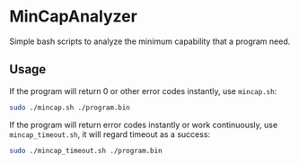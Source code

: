 # MinCapAnalyzer
Simple bash scripts to analyze the minimum capability that a program need.
## Usage
If the program will return 0 or other error codes instantly, use `mincap.sh`:
```bash
sudo ./mincap.sh ./program.bin
```
If the program will return error codes instantly or work continuously, use `mincap_timeout.sh`, it will regard timeout as a success:
```bash
sudo ./mincap_timeout.sh ./program.bin
```
